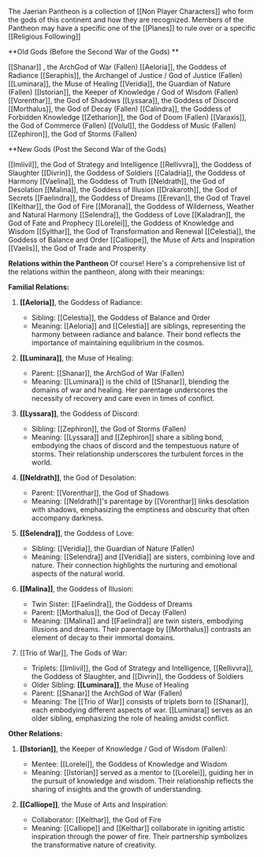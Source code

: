 
The Jaerian Pantheon is a collection of [[Non Player Characters]] who form the gods of this continent and how they are recognized.
Members of the Pantheon may have a specific one of the [[Planes]] to rule over or a specific [[Religious Following]] 

**Old Gods (Before the Second War of the Gods) **

[[Shanar]] , the ArchGod of War (Fallen)
[[Aeloria]], the Goddess of Radiance
[[Seraphis]], the Archangel of Justice / God of Justice (Fallen)
[[Luminara]], the Muse of Healing
[[Veridia]], the Guardian of Nature (Fallen)
[[Istorian]], the Keeper of Knowledge / God of Wisdom (Fallen)
[[Vorenthar]], the God of Shadows
[[Lyssara]], the Goddess of Discord
[[Morthalus]], the God of Decay (Fallen)
[[Calindra]], the Goddess of Forbidden Knowledge
[[Zetharion]], the God of Doom (Fallen)
[[Varaxis]], the God of Commerce (Fallen)
[[Volul]], the Goddess of Music (Fallen)
[[Zephiron]], the God of Storms (Fallen)

**New Gods (Post the Second War of the Gods)


[[Imlivil]], the God of Strategy and Intelligence
[[Rellivvra]], the Goddess of Slaughter
[[Divrin]], the Goddess of Soldiers
[[Caladria]], the Goddess of Harmony
[[Vaelina]], the Goddess of Truth
[[Neldrath]], the God of Desolation
[[Malina]], the Goddess of Illusion
[[Drakaroth]], the God of Secrets
[[Faelindra]], the Goddess of Dreams
[[Erevan]], the God of Travel
[[Kelthar]], the God of Fire
[[Morana]], the Goddess of Wilderness, Weather and Natural Harmony
[[Selendra]], the Goddess of Love
[[Kaladran]], the God of Fate and Prophecy
[[Lorelei]], the Goddess of Knowledge and Wisdom
[[Sylthar]], the God of Transformation and Renewal
[[Celestia]], the Goddess of Balance and Order
[[Calliope]], the Muse of Arts and Inspiration
[[Vaelis]], the God of Trade and Prosperity

**Relations within the Pantheon**
Of course! Here's a comprehensive list of the relations within the pantheon, along with their meanings:

**Familial Relations:**

1. **[[Aeloria]]**, the Goddess of Radiance:
   - Sibling: [[Celestia]], the Goddess of Balance and Order
   - Meaning: [[Aeloria]] and [[Celestia]] are siblings, representing the harmony between radiance and balance. Their bond reflects the importance of maintaining equilibrium in the cosmos.

2. **[[Luminara]]**, the Muse of Healing:
   - Parent: [[Shanar]], the ArchGod of War (Fallen)
   - Meaning: [[Luminara]] is the child of [[Shanar]], blending the domains of war and healing. Her parentage underscores the necessity of recovery and care even in times of conflict.

3. **[[Lyssara]]**, the Goddess of Discord:
   - Sibling: [[Zephiron]], the God of Storms (Fallen)
   - Meaning: [[Lyssara]] and [[Zephiron]] share a sibling bond, embodying the chaos of discord and the tempestuous nature of storms. Their relationship underscores the turbulent forces in the world.

4. **[[Neldrath]]**, the God of Desolation:
   - Parent: [[Vorenthar]], the God of Shadows
   - Meaning: [[Neldrath]]'s parentage by [[Vorenthar]] links desolation with shadows, emphasizing the emptiness and obscurity that often accompany darkness.

5. **[[Selendra]]**, the Goddess of Love:
   - Sibling: [[Veridia]], the Guardian of Nature (Fallen)
   - Meaning: [[Selendra]] and [[Veridia]] are sisters, combining love and nature. Their connection highlights the nurturing and emotional aspects of the natural world.

6. **[[Malina]]**, the Goddess of Illusion:
   - Twin Sister: [[Faelindra]], the Goddess of Dreams
   - Parent: [[Morthalus]], the God of Decay (Fallen)
   - Meaning: [[Malina]] and [[Faelindra]] are twin sisters, embodying illusions and dreams. Their parentage by [[Morthalus]] contrasts an element of decay to their immortal domains.

7. [[Trio of War]], The Gods of War:
   - Triplets: [[Imlivil]], the God of Strategy and Intelligence, [[Rellivvra]], the Goddess of Slaughter, and [[Divrin]], the Goddess of Soldiers
   - Older Sibling: **[[Luminara]]**, the Muse of Healing
   - Parent: [[Shanar]] the ArchGod of War (Fallen)
   - Meaning: The [[Trio of War]] consists of triplets born to [[Shanar]], each embodying different aspects of war. [[Luminara]] serves as an older sibling, emphasizing the role of healing amidst conflict.

**Other Relations:**

1. **[[Istorian]]**, the Keeper of Knowledge / God of Wisdom (Fallen):
   - Mentee: [[Lorelei]], the Goddess of Knowledge and Wisdom
   - Meaning: [[Istorian]] served as a mentor to [[Lorelei]], guiding her in the pursuit of knowledge and wisdom. Their relationship reflects the sharing of insights and the growth of understanding.

2. **[[Calliope]]**, the Muse of Arts and Inspiration:
   - Collaborator: [[Kelthar]], the God of Fire
   - Meaning: [[Calliope]] and [[Kelthar]] collaborate in igniting artistic inspiration through the power of fire. Their partnership symbolizes the transformative nature of creativity.
